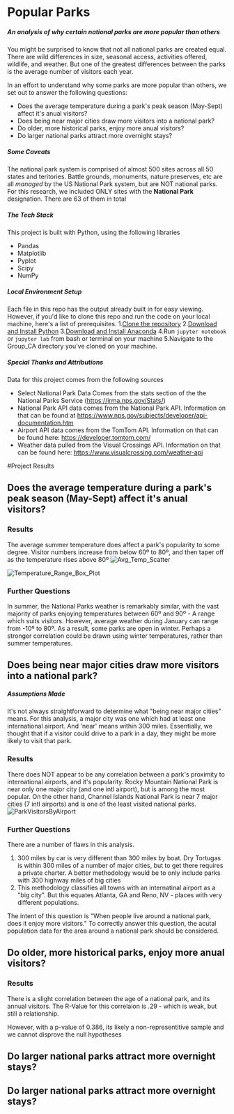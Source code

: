 # Popular Parks

##### An analysis of why certain national parks are more popular than others 

You might be surprised to know that not all national parks are created equal. There are wild differences in size, seasonal access, activities offered, wildlife, and weather. But one of the greatest differences between the parks is the average number of visitors each year. 

In an effort to understand why some parks are more popular than others, we set out to answer the following questions:

* Does the average temperature during a park's peak season (May-Sept) affect it's anual visitors?
* Does being near major cities draw more visitors into a national park?
* Do older, more historical parks, enjoy more anual visitors?
* Do larger national parks attract more overnight stays?

##### Some Caveats
The national park system is comprised of almost 500 sites across all 50 states and teritories. Battle grounds, monuments, nature preserves, etc are all *managed* by the US National Park system, but are NOT national parks. For this research, we included ONLY sites with the  **National Park** designation. There are 63 of them in total

##### The Tech Stack
This project is built with Python, using the following libraries
* Pandas
* Matplotlib
* Pyplot
* Scipy
* NumPy

##### Local Environment Setup
Each file in this repo has the output already built in for easy viewing. However, if you'd like to clone this repo and run the code on your local machine, here's a list of prerequisites.
1.[Clone the repository](https://github.com/JessicaRBailey/Group_CA "Clone the repository") 
2.[Download and Install Python](https://www.python.org/downloads/ "Download Python")
3.[Download and Install Anaconda](https://docs.anaconda.com/free/anaconda/getting-started/index.html "Download and Install Anaconda")
4.Run `jupyter notebook` or `jupyter lab` from bash or terminal on your machine
5.Navigate to the Group_CA directory you've cloned on your machine.

##### Special Thanks and Attributions
Data for this project comes from the following sources
* Select National Park Data Comes from the stats section of the the National Parks Service (https://irma.nps.gov/Stats/)
* National Park API data comes from the National Park API. Information on that can be found at https://www.nps.gov/subjects/developer/api-documentation.htm
* Airport API data comes from the TomTom API. Information on that can be found here: https://developer.tomtom.com/
* Weather data pulled from the Visual Crossings API. Information on that can be found here: https://www.visualcrossing.com/weather-api

#Project Results

## Does the average temperature during a park's peak season (May-Sept) affect it's anual visitors?

### Results
The average summer temperature does affect a park's popularity to some degree. Visitor numbers increase from below 60º to 80º, and then taper off as the temperature rises above 80º
![Avg_Temp_Scatter](https://github.com/JessicaRBailey/Group_CA/assets/23018536/0be815bb-66ce-4012-93f8-35c27001568b)

![Temperature_Range_Box_Plot](https://github.com/JessicaRBailey/Group_CA/assets/23018536/b9b2ed65-813d-4356-bbec-6fcef40247db)

### Further Questions
In summer, the National Parks weather is remarkably similar, with the vast majority of parks enjoying temperatures between 60º and 90º - A range which suits visitors. However, average weather during January can range from -10º to 80º. As a result, some parks are open in winter. Perhaps a stronger correlation could be drawn using winter temperatures, rather than summer temperatures.

## Does being near major cities draw more visitors into a national park?

##### Assumptions Made
It's not always straightforward to determine what "being near major cities" means. For this analysis, a major city was one which had at least one international airport. And 'near' means within 300 miles. Essentially, we thought that if a visitor could drive to a park in a day, they might be more likely to visit that park.

### Results
There does NOT appear to be any correlation between a park's proximity to international airports, and it's popularity. Rocky Mountain National Park is near only one major city (and one intl airport), but is among the most popular. On the other hand, Channel Islands National Park is near 7 major cities (7 intl airports) and is one of the least visited national parks. 
![ParkVisitorsByAirport](https://github.com/JessicaRBailey/Group_CA/assets/23018536/877734ec-5183-43b7-ace7-4215d62c67f3)

### Further Questions
There are a number of flaws in this analysis.
1. 300 miles by car is very different than 300 miles by boat. Dry Tortugas is within 300 miles of a number of major cities, but to get there requires a private charter. A better methodology would be to only include parks with 300 highway miles of big cities
2. This methodology classifies all towns with an internatinal airport as a "big city". But this equates Atlanta, GA and Reno, NV - places with very different populations.

The intent of this question is "When people live around a national park, does it enjoy more visitors." To correctly answer this question, the acutal population data for the area around a national park should be considered. 

## Do older, more historical parks, enjoy more anual visitors?

### Results
There is a slight correlation between the age of a national park, and its annual visitors. The R-Value for this correlaion is .29 - which is weak, but still a relationship.

However, with a p-value of 0.386, its likely a non-representitive sample and we cannot disprove the null hypotheses

## Do larger national parks attract more overnight stays?

## Do larger national parks attract more overnight stays?
